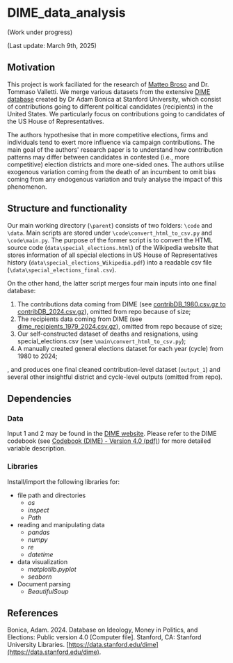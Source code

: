 # DIME_data_analysis

(Work under progress)

(Last update: March 9th, 2025)

## Motivation

This project is work faciliated for the research of [Matteo Broso](https://github.com/Mbroso21) and Dr. Tommaso Valletti. We merge various datasets from the extensive [DIME database](https://data.stanford.edu/dime) created by Dr Adam Bonica at Stanford University, which consist of contributions going to different political candidates (recipients) in the United States. We particularly focus on contributions going to candidates of the US House of Representatives. 

The authors hypothesise that in more competitive elections, firms and individuals tend to exert more influence via campaign contributions. The main goal of the authors' research paper is to understand how contribution patterns may differ between candidates in contested (i.e., more competitive) election districts and more one-sided ones. The authors utilise exogenous variation coming from the death of an incumbent to omit bias coming from any endogenous variation and truly analyse the impact of this phenomenon. 

## Structure and functionality

Our main working directory (`\parent`) consists of two folders: `\code` and `\data`. Main scripts are stored under `\code\convert_html_to_csv.py` and `\code\main.py`. The purpose of the former script is to convert the HTML source code (`data\special_elections.html`) of the Wikipedia website that stores information of all special elections in US House of Representatives history (`data\special_elections_Wikipedia.pdf`) into a readable csv file (`\data\special_elections_final.csv`). 

On the other hand, the latter script merges four main inputs into one final database:

1. The contributions data coming from DIME (see [contribDB_1980.csv.gz to contribDB_2024.csv.gz](https://data.stanford.edu/dime)), omitted from repo because of size;
2. The recipients data coming from DIME (see [dime_recipients_1979_2024.csv.gz](https://data.stanford.edu/dime)), omitted from repo because of size;
3. Our self-constructed dataset of deaths and resignations, using special_elections.csv (see `\main\convert_html_to_csv.py`);
4. A manually created general elections dataset for each year (cycle) from 1980 to 2024;

, and produces one final cleaned contribution-level dataset (`output_1`) and several other insightful district and cycle-level outputs (omitted from repo).

## Dependencies

### Data

Input 1 and 2 may be found in the [DIME website](https://data.stanford.edu/dime). Please refer to the DIME codebook (see [Codebook (DIME) - Version 4.0 (pdf)](https://data.stanford.edu/dime)) for more detailed variable description.

### Libraries

Install/import the following libraries for:

- file path and directories
  - *os*
  - *inspect*
  - *Path*
- reading and manipulating data
  - *pandas*
  - *numpy*
  - *re*
  - *datetime*
- data visualization
  - *matplotlib.pyplot* 
  - *seaborn* 
- Document parsing
  - *BeautifulSoup*

## References

Bonica, Adam. 2024. Database on Ideology, Money in Politics, and Elections: Public version 4.0 [Computer file]. Stanford, CA: Stanford University Libraries. [https://data.stanford.edu/dime](https://data.stanford.edu/dime).
